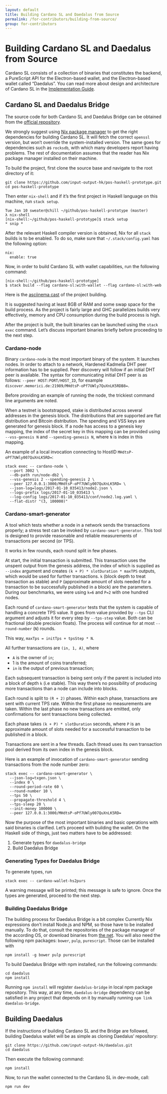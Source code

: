 ```yaml
---
layout: default
title: Building Cardano SL and Daedalus from Source
permalink: /for-contributors/building-from-source/
group: for-contributors
---
```


[//]: # (Reviewed at 60033350e60408fc79f202491e6985b3b47acd90)

# Building Cardano SL and Daedalus from Source

Cardano SL consists of a collection of binaries that constitutes the backend, a
PureScript API for the Electron-based wallet, and the Electron-based wallet
called “Daedalus”. You can read more about design and architecture of Cardano SL
in the [Implementation Guide](/for-contributors/implementation).

## Cardano SL and Daedalus Bridge

The source code for both Cardano SL and Daedalus Bridge can be obtained from the
[official repository](https://github.com/input-output-hk/cardano-sl).

We strongly suggest using [Nix package
manager](https://nixos.org/nix/download.html) to get the right dependencies for
building Cardano SL. It will fetch the correct `openssl` version, but won’t
override the system-installed version. The same goes for dependencies such as
`rocksdb`, with which many developers report having problems. The rest of
documentation assumes that the reader has Nix package manager installed on their
machine.

To build the project, first clone the source base and navigate to the root
directory of it:

    git clone https://github.com/input-output-hk/pos-haskell-prototype.git
    cd pos-haskell-prototype

Then enter `nix-shell` and if it’s the first project in Haskell language on this
machine, run `stack setup`.

    Tue Jan 10 sweater@chill ~/github/pos-haskell-prototype (master)
    λ nix-shell
    [nix-shell:~/github/pos-haskell-prototype]$ stack setup
    * snip *

After the relevant Haskell compiler version is obtained, Nix for all `stack`
builds is to be enabled. To do so, make sure that `~/.stack/config.yaml` has the
following option:

    nix:
      enable: true

Now, in order to build Cardano SL with wallet capabilities, run the following
command:

    [nix-shell:~/github/pos-haskell-prototype]
    $ stack build --flag cardano-sl:with-wallet --flag cardano-sl:with-web

Here is the [asciinema cast](http://asciinema.org/a/47vbdch8srbhf3j5kta7j9bov)
of the project building.

It is suggested having at least 8GB of RAM and some swap space for the build
process. As the project is fairly large and GHC parallelizes builds very
effectively, memory and CPU consumption during the build process is high.

After the project is built, the built binaries can be launched using the
`stack exec` command. Let’s discuss important binaries briefly before proceeding
to the next step.

### Cardano-node

Binary `cardano-node` is the most important binary of the system. It launches
nodes. In order to attach to a network, Hardened Kadmelia DHT peer information
has to be supplied. Peer discovery will follow if an initial DHT peer is
available. The syntax for communicating initial DHT peer is as follows:
`--peer HOST:PORT/HOST_ID`, for example
`discover.memorici.de:21989/MHdtsP-oPf7UWly7QuXnLK5RDB8=`.

[//]: # (TODO: Actually put a small dev-only net with a discoverable)
[//]: # (peers which will send a recruitment propsal message to people)
[//]: # (who bothered to build the system from scratch in the early days)
[//]: # (of testnet release)

Before providing an example of running the node, the trickiest command line
arguments are noted.

When a testnet is bootstrapped, stake is distributed across several addresses in
the genesis block. The distributions that are supported are flat distribution
and Bitcoin distribution. The spending and VSS keys are generated for genesis
block. If a node has access to a genesis key mapping, the index of the secret
key in this mapping can be provided using `--vss-genesis N` and
`--spending-genesis N`, where `N` is index in this mapping.

An example of a local invocation connecting to HostID
`MHdtsP-oPf7UWly007QuXnLK5RD=`:

    stack exec -- cardano-node \
      --port 3002 \
      --db-path run/node-db2 \
      --vss-genesis 2 --spending-genesis 2 \
      --peer 127.0.0.1:3000/MHdtsP-oPf7UWly007QuXnLK5RD= \
      --json-log=logs/2017-01-10_035413/node2.json \
      --logs-prefix logs/2017-01-10_035413 \
      --log-config logs/2017-01-10_035413/conf/node2.log.yaml \
      --flat-distr "(3, 100000)"

### Cardano-smart-generator

A tool which tests whether a node in a network sends the transactions properly;
a stress test can be invoked by `cardano-smart-generator`. This tool is designed
to provide reasonable and reliable measurements of transactions per second (or
TPS).

It works in few rounds, each round split in few phases.

At start, the initial transaction is submitted. This transaction uses the
unspent output from the genesis address, the index of which is supplied as
`--index` argument and creates `(k + P) * slotDuration * maxTPS` outputs, which
would be used for further transactions. `k` (block depth to treat transaction as
stable) and `P` (approximate amount of slots needed for a transaction to be
successfully published in a block) are the parameters. During our benchmarks, we
were using `k=6` and `P=2` with one hundred nodes.

Each round of `cardano-smart-generator` tests that the system is capable of
handling a concrete TPS value. It goes from value provided by `--tps` CLI
argument and adjusts it for every step by `--tps-step` value. Both can be
fractional (double precision floats). The process will continue for at most
`--round-number` (`N`) rounds.

This way, `maxTps = initTps + tpsStep * N`.

All further transactions are `(in, 1, A)`, where

-   `A` is the owner of `in`;
-   1 is the amount of coins transferred;
-   `in` is the output of previous transaction;

Each subsequent transaction is being sent only if the parent is included into a
block of depth `k` (i.e stable). This way there’s no possibility of producing
more transactions than a node can include into blocks.

Each round is split to `(R + 2)` phases. Within each phase, transactions are
sent with current TPS rate. Within the first phase no measurements are taken.
Within the last phase no new transactions are emitted, only confirmations for
sent transactions being collected.

Each phase takes `(k + P) * slotDuration` seconds, where `P` is an approximate
amount of slots needed for a successful transaction to be published in a block.

Transactions are sent in a few threads. Each thread uses its own transaction
pool derived from its own index in the genesis block.

Here is an example of invocation of `cardano-smart-generator` sending
transactions from the node number zero:

    stack exec -- cardano-smart-generator \
      --json-log=txgen.json \
      --index 0 \
      --round-period-rate 60 \
      --round-number 10 \
      --tps 50 \
      --propagate-threshold 4 \
      --tps-sleep 20 \
      --init-money 100000 \
      --peer 127.0.0.1:3000/MHdtsP-oPf7UWly007QuXnLK5RD=

Now the purpose of the most important binaries and basic operations with said
binaries is clarified. Let’s proceed with building the wallet. On the Haskell
side of things, just two matters have to be addressed:

1.  Generate types for `daedalus-bridge`
2.  Build Daedalus Bridge

### Generating Types for Daedalus Bridge

To generate types, run

    stack exec -- cardano-wallet-hs2purs

A warning message will be printed; this message is safe to ignore. Once the
types are generated, proceed to the next step.

### Building Daedalus Bridge

The building process for Daedalus Bridge is a bit complex Currently Nix
expressions don’t install Node.js and NPM, so those have to be installed
manually. To do that, consult the repositories of the package manager of the
according OS, or download binaries from [the
net](https://nodejs.org/en/download/). You will also need the following npm
packages: `bower`, `pulp`, `purescript`. Those can be installed with

    npm install -g bower pulp purescript

To build Daedalus Bridge with npm installed, run the following commands:

    cd daedalus
    npm install

Running `npm install` will register `daedalus-bridge` in local npm package
repository. This way, at any time, `daedalus-bridge` dependency can be satisfied
in any project that depends on it by manually running
`npm link daedalus-bridge`.

## Building Daedalus

If the instructions of building Cardano SL and the Bridge are followed, building
Daedalus wallet will be as simple as cloning Daedalus’ repository:

    git clone https://github.com/input-output-hk/daedalus.git
    cd daedalus

Then execute the following command:

    npm install

Now, to run the wallet connected to the Cardano SL in dev-mode, call:

    npm run dev
